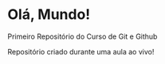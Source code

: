 # Olá, Mundo!
 Primeiro Repositório do Curso de Git e Github

Repositório criado durante uma aula ao vivo!
